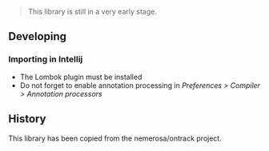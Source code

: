 > This library is still in a very early stage.

## Developing

### Importing in Intellij

* The Lombok plugin must be installed
* Do not forget to enable annotation processing in _Preferences > Compiler > Annotation processors_

## History

This library has been copied from the nemerosa/ontrack project.
